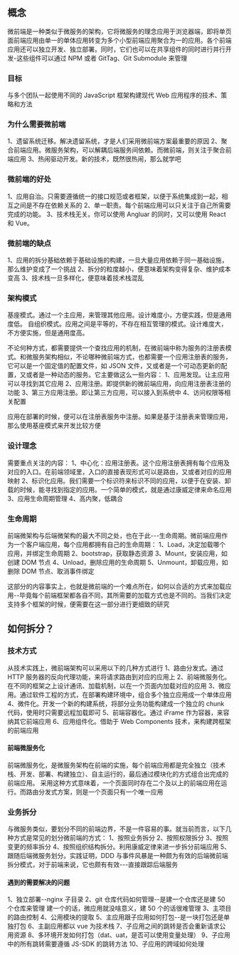 ## 概念

微前端是一种类似于微服务的架构，它将微服务的理念应用于浏览器端，即将单页面前端应用由单一的单体应用转变为多个小型前端应用聚合为一的应用。各个前端应用还可以独立开发、独立部署。同时，它们也可以在共享组件的同时进行并行开发-这些组件可以通过 NPM 或者 GitTag、Git Submodule 来管理

### 目标

与多个团队一起使用不同的 JavaScript 框架构建现代 Web 应用程序的技术、策略和方法

### 为什么需要微前端

1、遗留系统迁移。解决遗留系统，才是人们采用微前端方案最重要的原因
2、聚合前端应用。微服务架构，可以解耦后端服务间依赖。而微前端，则关注于聚合前端应用
3、热闹驱动开发。新的技术，既然很热闹，那么就学吧

### 微前端的好处

1、应用自治。只需要遵循统一的接口规范或者框架，以便于系统集成到一起，相互之间是不存在依赖关系的
2、单一职责。每个前端应用可以只关注于自己所需要完成的功能。
3、技术栈无关。你可以使用 Angluar 的同时，又可以使用 React 和 Vue。

### 微前端的缺点

1、应用的拆分基础依赖于基础设施的构建，一旦大量应用依赖于同一基础设施，那么维护变成了一个挑战
2、拆分的粒度越小，便意味着架构变得复杂、维护成本变高
3、技术栈一旦多样化，便意味着技术栈混乱

### 架构模式

基座模式。通过一个主应用，来管理其他应用。设计难度小，方便实践，但是通用度低。
自组织模式。应用之间是平等的，不存在相互管理的模式。设计难度大，不方便实施，但是通用度高。

不论何种方式，都需要提供一个查找应用的机制，在微前端中称为服务的注册表模式。和微服务架构相似，不论哪种微前端方式，也都需要一个应用注册表的服务，它可以是一个固定值的配置文件，如 JSON 文件，又或者是一个可动态更新的配置，又或者是一种动态的服务。它主要做这么一些内容：
1、应用发现。让主应用可以寻找到其它应用
2、应用注册。即提供新的微前端应用，向应用注册表注册的功能
3、第三方应用注册。即让第三方应用，可以接入到系统中
4、访问权限等相关配置

应用在部署的时候，便可以在注册表服务中注册。如果是基于注册表来管理应用，那么使用基座模式来开发比较方便

### 设计理念

需要重点关注的内容：
1、中心化：应用注册表。这个应用注册表拥有每个应用及对应的入口。在前端领域里，入口的直接表现形式可以是路由，又或者对应的应用映射
2、标识化应用。我们需要一个标识符来标识不同的应用，以便于在安装、卸载的时候，能寻找到指定的应用。一个简单的模式，就是通过康威定律来命名应用
3、应用生命周期管理
4、高内聚，低耦合

### 生命周期

前端微架构与后端微架构的最大不同之处，也在于此---生命周期。微前端应用作为一个客户端应用，每个应用都拥有自己的生命周期：
1、Load，决定加载哪个应用，并绑定生命周期
2、bootstrap，获取静态资源
3、Mount，安装应用，如创建 DOM 节点
4、Unload，删除应用的生命周期
5、Unmount，卸载应用，如删除 DOM 节点、取消事件绑定

这部分的内容事实上，也就是微前端的一个难点所在，如何以合适的方式来加载应用--毕竟每个前端框架都各自不同，其所需要的加载方式也是不同的。当我们决定支持多个框架的时候，便需要在这一部分进行更细致的研究

## 如何拆分？

### 技术方式

从技术实践上，微前端架构可以采用以下的几种方式进行
1、路由分发式。通过 HTTP 服务器的反向代理功能，来将请求路由到对应的应用上
2、前端微服务化。在不同的框架之上设计通讯、加载机制，以在一个页面内加载对应的应用
3、微应用。通过软件工程的方式，在部署构建环境中，组合多个独立应用成一个单体应用
4、微件化。开发一个新的构建系统，将部分业务功能构建成一个独立的 chunk 代码，使用时只需要远程加载即可
5、前端容器化。通过 iFrame 作为容器，来容纳其它前端应用
6、应用组件化。借助于 Web Components 技术，来构建跨框架的前端应用

#### 前端微服务化

前端微服务化，是微服务架构在前端的实施，每个前端应用都是完全独立（技术栈、开发、部署、构建独立）、自主运行的，最后通过模块化的方式组合出完成的前端应用。
采用这种方式意味着，一个页面同时存在二个及以上的前端应用在运行。而路由分发式方案，则是一个页面只有一个唯一应用

### 业务拆分

与微服务类似，要划分不同的前端边界，不是一件容易的事。就当前而言，以下几种方式是常见的划分微前端的方式：
1、按照业务拆分
2、按照权限拆分
3、按照变更的频率拆分
4、按照组织结构拆分。利用康威定律来进一步拆分前端应用
5、跟随后端微服务划分。实践证明，DDD 与事件风暴是一种颇为有效的后端微前端拆分模式，对于前端来说，它也颇有有效---直接跟踪后端服务

#### 遇到的需要解决的问题

1、独立部署--nginx 子目录
2、git 仓库代码如何管理--是建一个仓库还是建 50 个仓库来管理
建一个的话，微应用就没啥意义，建 50 个的话很难管理
3、主项目的路由控制
4、公用模块的提取
5、主应用跟子应用如何打包--是一块打包还是单独打包
6、主副应用都以 vue 为技术栈
7、子应用之间的跳转是否会重新请求公用资源
8、多环境开发如何打包（dat、uat，是否可以使用变量处理）
9、子应用中的所有跳转需要遵循 JS-SDK 的跳转方法
10、子应用的跨域如何处理
